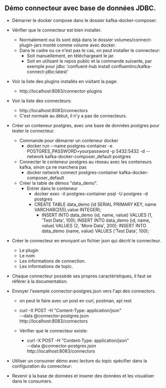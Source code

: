## Démo connecteur avec base de données JDBC.

- Démarrer le docker compose dans le dossier kafka-docker-composer.
- Vérifier que le connecteur est bien installer.
    - Normalement oui ils sont déjà dans le dossier volumes/connect-plugin-jars monté comme volume avec docker.
    - Dans le cadre ou ce n'est pas le cas, on peut installer le connecteur:
        - Soit manuellement, en téléchargeant le jar.
        - Soit en utilisant le repos public et la commande suivante, par exemple pour jdbc 'confluent-hub install confluentinc/kafka-connect-jdbc:latest'
- Voir la liste des plugins installés en visitant la page: 
    - http://localhost:8083/connector-plugins
- Voir la liste des connecteurs:
    - http://localhost:8083/connectors
    - C'est normale au début, il n'y a pas de connecteurs.



- Créer un conteneur postgres, avec une base de données postgres pour tester le connecteur.
    - Commande pour démarrer un conteneur docker
        - docker run --name postgres-container -e POSTGRES_PASSWORD=yourpassword -p 5432:5432 -d --network kafka-docker-composer_default postgres
    - Connecter le conteneur postgres au réseau avec les conteneurs kafka, sinon ça ne marchera pas
        - docker network connect postgres-container kafka-docker-composer_default 
    - Créer la table de démos "data_demo".
        - Entrer dans le conteneur
            - docker exec -it postgres-container psql -U postgres -d postgres
            - CREATE TABLE data_demo (id SERIAL PRIMARY KEY, name VARCHAR(255),value INTEGER);
              - INSERT INTO data_demo (id, name, value) VALUES (1, 'Test Data', 100);
                INSERT INTO data_demo (id, name, value) VALUES (2, 'More Data', 200);
                INSERT INTO data_demo (name, value) VALUES ('Test Data', 100);
            
- Créer le connecteur en envoyant un fichier json qui décrit le connecteur.
    - Le plugin
    - Le nom
    - Les informations de connection.
    - Les informations de topic.
- Chaque connecteur possède ses propres caractéristiques, il faut se référer à la documentation.

- Envoyer l'exemple connector-postgres.json vers l'api des connectors.
    - on peut le faire avec un post en curl, postman, api rest
    - curl -X POST -H "Content-Type: application/json" \
     --data @connector-postgres.json \
     http://localhost:8083/connectors

    - Vérifier que le connecteur existe:
        -  curl -X POST -H "Content-Type: application/json" \
     --data @connector-postgres.json \
     http://localhost:8083/connectors

- Utiliser un consumer démo avec lecture du topic spécifier dans la configuration du connecteur:
- Revenir à la base de données et inserer des données et les visualiser dans le consumers.